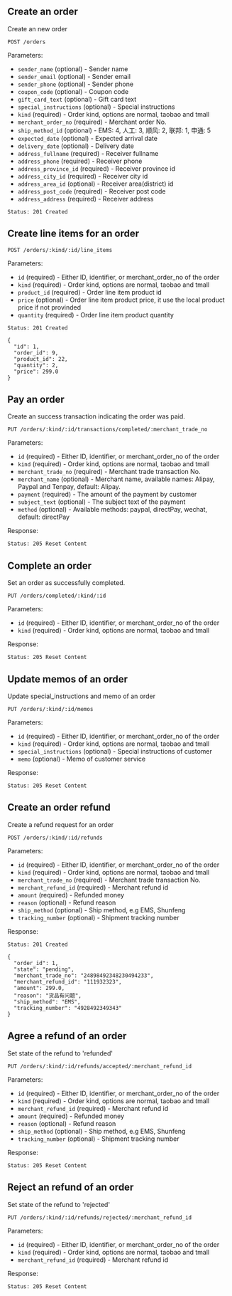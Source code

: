 ## Create an order

Create an new order

```
POST /orders
```

Parameters:

+ `sender_name` (optional)          - Sender name
+ `sender_email` (optional)         - Sender email
+ `sender_phone` (optional)         - Sender phone
+ `coupon_code` (optional)          - Coupon code
+ `gift_card_text` (optional)       - Gift card text
+ `special_instructions` (optional) - Special instructions
+ `kind` (required)                 - Order kind, options are normal, taobao and tmall
+ `merchant_order_no` (required)    - Merchant order No.
+ `ship_method_id` (optional)       - EMS: 4, 人工: 3, 顺风: 2, 联邦: 1, 申通: 5
+ `expected_date` (optional)        - Expected arrival date
+ `delivery_date` (optional)        - Delivery date
+ `address_fullname` (required)     - Receiver fullname
+ `address_phone` (required)        - Receiver phone
+ `address_province_id` (required)  - Receiver province id
+ `address_city_id` (required)      - Receiver city id
+ `address_area_id` (optional)      - Receiver area(district) id
+ `address_post_code` (required)    - Receiver post code
+ `address_address` (required)      - Receiver address

```
Status: 201 Created
```

## Create line items for an order

```
POST /orders/:kind/:id/line_items
```

Parameters:

+ `id` (required)                   - Either ID, identifier, or merchant_order_no of the order
+ `kind` (required)                 - Order kind, options are normal, taobao and tmall
+ `product_id` (required)           - Order line item product id
+ `price` (optional)                - Order line item product price, it use the local product price if not provinded
+ `quantity` (required)             - Order line item product quantity

```
Status: 201 Created

{
  "id": 1,
  "order_id": 9,
  "product_id": 22,
  "quantity": 2,
  "price": 299.0
}
```

## Pay an order

Create an success transaction indicating the order was paid.

```
PUT /orders/:kind/:id/transactions/completed/:merchant_trade_no
```

Parameters:

+ `id` (required)                   - Either ID, identifier, or merchant_order_no of the order
+ `kind` (required)                 - Order kind, options are normal, taobao and tmall
+ `merchant_trade_no` (required)    - Merchant trade transaction No.
+ `merchant_name` (optional)        - Merchant name, available names: Alipay, Paypal and Tenpay, default: Alipay.
+ `payment` (required)              - The amount of the payment by customer
+ `subject_text` (optional)         - The subject text of the payment
+ `method` (optional)               - Available methods: paypal, directPay, wechat, default: directPay

Response:

```
Status: 205 Reset Content
```

## Complete an order

Set an order as successfully completed.

```
PUT /orders/completed/:kind/:id
```

Parameters:

+ `id` (required)                   - Either ID, identifier, or merchant_order_no of the order
+ `kind` (required)                 - Order kind, options are normal, taobao and tmall

Response:

```
Status: 205 Reset Content
```

## Update memos of an order

Update special_instructions and memo of an order

```
PUT /orders/:kind/:id/memos
```

Parameters:

+ `id` (required)                   - Either ID, identifier, or merchant_order_no of the order
+ `kind` (required)                 - Order kind, options are normal, taobao and tmall
+ `special_instructions` (optional) - Special instructions of customer
+ `memo` (optional)                 - Memo of customer service

Response:

```
Status: 205 Reset Content
```

## Create an order refund

Create a refund request for an order

```
POST /orders/:kind/:id/refunds
```

Parameters:

+ `id` (required)                   - Either ID, identifier, or merchant_order_no of the order
+ `kind` (required)                 - Order kind, options are normal, taobao and tmall
+ `merchant_trade_no` (required)    - Merchant trade transaction No.
+ `merchant_refund_id` (required)   - Merchant refund id
+ `amount` (required)               - Refunded money
+ `reason` (optional)               - Refund reason
+ `ship_method` (optional)          - Ship method, e.g EMS, Shunfeng
+ `tracking_number` (optional)      - Shipment tracking number

Response:

```
Status: 201 Created

{
  "order_id": 1,
  "state": "pending",
  "merchant_trade_no": "24898492348230494233",
  "merchant_refund_id": "111932323",
  "amount": 299.0,
  "reason": "货品有问题",
  "ship_method": "EMS",
  "tracking_number": "4928492349343"
}
```

## Agree a refund of an order

Set state of the refund to 'refunded'

```
PUT /orders/:kind/:id/refunds/accepted/:merchant_refund_id
```

Parameters:

+ `id` (required)                   - Either ID, identifier, or merchant_order_no of the order
+ `kind` (required)                 - Order kind, options are normal, taobao and tmall
+ `merchant_refund_id` (required)   - Merchant refund id
+ `amount` (required)               - Refunded money
+ `reason` (optional)               - Refund reason
+ `ship_method` (optional)          - Ship method, e.g EMS, Shunfeng
+ `tracking_number` (optional)      - Shipment tracking number

Response:

```
Status: 205 Reset Content
```

## Reject an refund of an order

Set state of the refund to 'rejected'

```
PUT /orders/:kind/:id/refunds/rejected/:merchant_refund_id
```

Parameters:

+ `id` (required)                   - Either ID, identifier, or merchant_order_no of the order
+ `kind` (required)                 - Order kind, options are normal, taobao and tmall
+ `merchant_refund_id` (required)   - Merchant refund id

Response:

```
Status: 205 Reset Content
```
